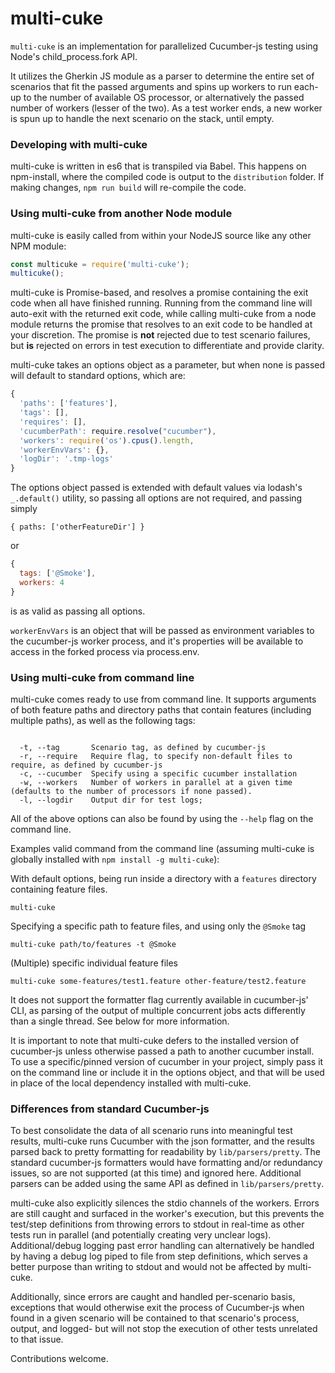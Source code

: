 # multi-cuke
`multi-cuke` is an implementation for parallelized Cucumber-js testing using Node's child_process.fork API.

It utilizes the Gherkin JS module as a parser to determine the entire set of scenarios that fit the passed arguments and spins up workers to run each- up to the number of available OS processor, or alternatively the passed number of workers (lesser of the two). As a test worker ends, a new worker is spun up to handle the next scenario on the stack, until empty.

### Developing with multi-cuke ###
multi-cuke is written in es6 that is transpiled via Babel. This happens on npm-install, where the compiled code is output to the `distribution` folder. If making changes, `npm run build` will re-compile the code.

### Using multi-cuke from another Node module
multi-cuke is easily called from within your NodeJS source like any other NPM module:
```javascript
const multicuke = require('multi-cuke');
multicuke();
```
multi-cuke is Promise-based, and resolves a promise containing the exit code when all have finished running. Running from the command line will auto-exit with the returned exit code, while calling multi-cuke from a node module returns the promise that resolves to an exit code to be handled at your discretion. The promise is **not** rejected due to test scenario failures, but **is** rejected on errors in test execution to differentiate and provide clarity.


multi-cuke takes an options object as a parameter, but when none is passed will default to standard options, which are:
```javascript
{
  'paths': ['features'],
  'tags': [],
  'requires': [],
  'cucumberPath': require.resolve("cucumber"),
  'workers': require('os').cpus().length,
  'workerEnvVars': {},
  'logDir': '.tmp-logs'
}
```
The options object passed is extended with default values via lodash's `_.default()` utility, so passing all options are not required, and passing simply
```javscript
{ paths: ['otherFeatureDir'] }
```
or
```javascript
{
  tags: ['@Smoke'],
  workers: 4
}
```
is as valid as passing all options.

`workerEnvVars` is an object that will be passed as environment variables to the cucumber-js worker process, and it's properties will be available to access in the forked process via process.env.

### Using multi-cuke from command line
multi-cuke comes ready to use from command line. It supports arguments of both feature paths and directory paths that contain features (including multiple paths), as well as the following tags:
```

  -t, --tag       Scenario tag, as defined by cucumber-js
  -r, --require   Require flag, to specify non-default files to require, as defined by cucumber-js
  -c, --cucumber  Specify using a specific cucumber installation
  -w, --workers   Number of workers in parallel at a given time (defaults to the number of processors if none passed).
  -l, --logdir    Output dir for test logs;

```
All of the above options can also be found by using the `--help` flag on the command line.

Examples valid command from the command line (assuming multi-cuke is globally installed with `npm install -g multi-cuke`):

With default options, being run inside a directory with a `features` directory containing feature files.
```
multi-cuke
```

Specifying a specific path to feature files, and using only the `@Smoke` tag
```
multi-cuke path/to/features -t @Smoke
```

(Multiple) specific individual feature files
```
multi-cuke some-features/test1.feature other-feature/test2.feature
```

It does not support the formatter flag currently available in cucumber-js' CLI, as parsing of the output of multiple concurrent jobs acts differently than a single thread. See below for more information.

It is important to note that multi-cuke defers to the installed version of cucumber-js unless otherwise passed a path to another cucumber install. To use a specific/pinned version of cucumber in your project, simply pass it on the command line or include it in the options object, and that will be used in place of the local dependency installed with multi-cuke.


### Differences from standard Cucumber-js
To best consolidate the data of all scenario runs into meaningful test results, multi-cuke runs Cucumber with the json formatter, and the results parsed back to pretty formatting for readability by `lib/parsers/pretty`. The standard cucumber-js formatters would have formatting and/or redundancy issues, so are not supported (at this time) and ignored here. Additional parsers can be added using the same API as defined in `lib/parsers/pretty`.

multi-cuke also explicitly silences the stdio channels of the workers. Errors are still caught and surfaced in the worker's execution, but this prevents the test/step definitions from throwing errors to stdout in real-time as other tests run in parallel (and potentially creating very unclear logs). Additional/debug logging past error handling can alternatively be handled by having a debug log piped to file from step definitions, which serves a better purpose than writing to stdout and would not be affected by multi-cuke.

Additionally, since errors are caught and handled per-scenario basis, exceptions that would otherwise exit the process of Cucumber-js when found in a given scenario will be contained to that scenario's process, output, and logged- but will not stop the execution of other tests unrelated to that issue.

Contributions welcome.
